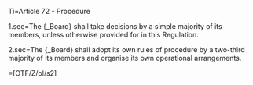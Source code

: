 Ti=Article 72 - Procedure

1.sec=The {_Board} shall take decisions by a simple majority of its members, unless otherwise provided for in this Regulation.

2.sec=The {_Board} shall adopt its own rules of procedure by a two-third majority of its members and organise its own operational arrangements.

=[OTF/Z/ol/s2]

